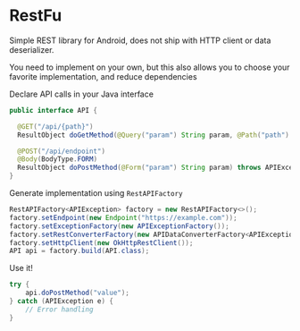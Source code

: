 # RestFu
Simple REST library for Android, does not ship with HTTP client or data deserializer.

You need to implement on your own, but this also allows you to choose your favorite implementation, and reduce dependencies

Declare API calls in your Java interface

````java
public interface API {

  @GET("/api/{path}")
  ResultObject doGetMethod(@Query("param") String param, @Path("path") String path) throws APIException;

  @POST("/api/endpoint")
  @Body(BodyType.FORM)
  ResultObject doPostMethod(@Form("param") String param) throws APIException;
}
````

Generate implementation using `RestAPIFactory`

````java
RestAPIFactory<APIException> factory = new RestAPIFactory<>();
factory.setEndpoint(new Endpoint("https://example.com"));
factory.setExceptionFactory(new APIExceptionFactory());
factory.setRestConverterFactory(new APIDataConverterFactory<APIException>());
factory.setHttpClient(new OkHttpRestClient());
API api = factory.build(API.class);
````

Use it!

````java
try {
    api.doPostMethod("value");
} catch (APIException e) {
    // Error handling
}
````